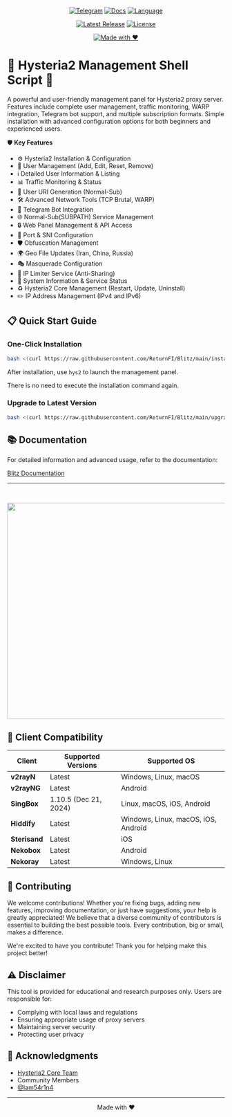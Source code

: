 <div align="center">

[![Telegram](https://img.shields.io/badge/Telegram-Join%20Chat-26A5E4?logo=telegram&logoColor=white)](https://t.me/hysteria2_panel)
[![Docs](https://img.shields.io/badge/Docs-Read%20Now-FFA500?logo=bookstack&logoColor=white)](https://returnfi.github.io/Hys2-docs/)
[![Language](https://img.shields.io/badge/Language-Persian-009688?logo=google-translate&logoColor=white)](README-fa.md)  

[![Latest Release](https://img.shields.io/badge/Release-Latest-brightgreen?logo=github)](https://github.com/ReturnFI/Blitz/releases)
[![License](https://img.shields.io/badge/License-GPL-blueviolet?logo=open-source-initiative&logoColor=white)](LICENSE)  

[![Made with ❤️](https://img.shields.io/badge/Made%20with-%E2%9D%A4-red)](#)

</div>


# 🚀 Hysteria2 Management Shell Script 🚀

A powerful and user-friendly management panel for Hysteria2 proxy server. Features include complete user management, traffic monitoring, WARP integration, Telegram bot support, and multiple subscription formats. Simple installation with advanced configuration options for both beginners and experienced users.

🛡️ **Key Features**

- ⚙️ Hysteria2 Installation & Configuration
- 👤 User Management (Add, Edit, Reset, Remove)
- ℹ️ Detailed User Information & Listing
- 📊 Traffic Monitoring & Status
- 🔗 User URI Generation (Normal-Sub)
- 🛠️ Advanced Network Tools (TCP Brutal, WARP)
- 🤖 Telegram Bot Integration
- 🌐 Normal-Sub(SUBPATH) Service Management
- 🔒 Web Panel Management & API Access
- 🔄 Port & SNI Configuration
- 🛡️ Obfuscation Management
- 🌍 Geo File Updates (Iran, China, Russia)
- 🎭 Masquerade Configuration
- 🛑 IP Limiter Service (Anti-Sharing)
- 🚀 System Information & Service Status
- ♻️ Hysteria2 Core Management (Restart, Update, Uninstall)
- ✏️ IP Address Management (IPv4 and IPv6)



## 📋 Quick Start Guide

### One-Click Installation
```bash
bash <(curl https://raw.githubusercontent.com/ReturnFI/Blitz/main/install.sh)
```
After installation, use `hys2` to launch the management panel.

There is no need to execute the installation command again.

### Upgrade to Latest Version
```bash
bash <(curl https://raw.githubusercontent.com/ReturnFI/Blitz/main/upgrade.sh)
```
## 📚 Documentation

For detailed information and advanced usage, refer to the documentation:

[Blitz Documentation](https://returnfi.github.io/Hys2-docs/)

---

<br />
<p align="center">
 <img src="https://github.com/user-attachments/assets/8b1e4a76-3deb-45f9-b65d-fdc67e2f5a69" width="800" height="500">
</p>

## 🔄 Client Compatibility

| Client        | Supported Versions             | Supported OS                                                              |
|---------------|--------------------------------|---------------------------------------------------------------------------|
| **v2rayN**    | Latest                         | Windows, Linux, macOS                                                     |
| **v2rayNG**   | Latest                         | Android                                                                   |
| **SingBox**   | 1.10.5 (Dec 21, 2024)          | Linux, macOS, iOS, Android                                                |
| **Hiddify**   | Latest                         | Windows, Linux, macOS, iOS, Android                                       |
| **Sterisand** | Latest                         | iOS                                                                       |
| **Nekobox**   | Latest                         | Android                                                                   |
| **Nekoray**   | Latest                         | Windows, Linux                                                            |


## 🤝 Contributing

We welcome contributions! Whether you're fixing bugs, adding new features, improving documentation, or just have suggestions, your help is greatly appreciated! We believe that a diverse community of contributors is essential to building the best possible tools.  Every contribution, big or small, makes a difference.

We're excited to have you contribute! Thank you for helping make this project better!

## ⚠️ Disclaimer

This tool is provided for educational and research purposes only. Users are responsible for:
- Complying with local laws and regulations
- Ensuring appropriate usage of proxy servers
- Maintaining server security
- Protecting user privacy

## 🙏 Acknowledgments

- [Hysteria2 Core Team ](https://github.com/apernet/hysteria)
- Community Members
- [@Iam54r1n4](https://github.com/Iam54r1n4)

---

<p align="center">Made with ❤️</p>

